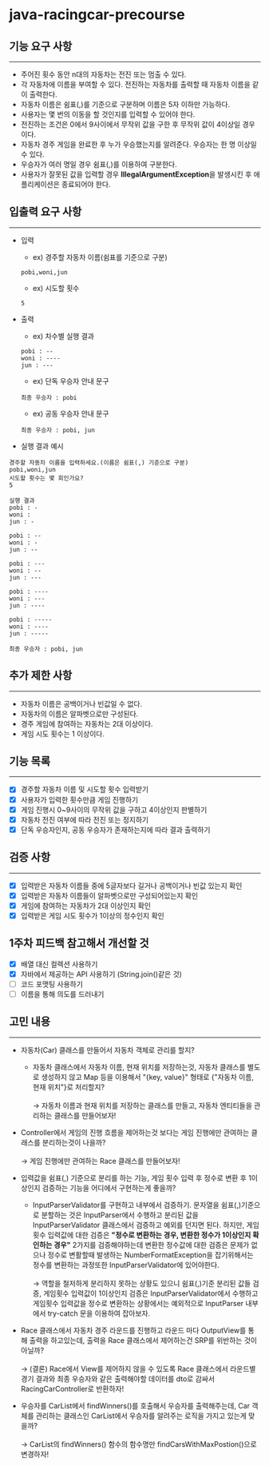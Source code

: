 # java-racingcar-precourse

## 기능 요구 사항

---

- 주어진 횟수 동안 n대의 자동차는 전진 또는 멈출 수 있다.
- 각 자동차에 이름을 부여할 수 있다. 전진하는 자동차를 출력할 때 자동차 이름을 같이 출력한다.
- 자동차 이름은 쉼표(,)를 기준으로 구분하며 이름은 5자 이하만 가능하다.
- 사용자는 몇 번의 이동을 할 것인지를 입력할 수 있어야 한다.
- 전진하는 조건은 0에서 9사이에서 무작위 값을 구한 후 무작위 값이 4이상일 경우이다.
- 자동차 경주 게임을 완료한 후 누가 우승했는지를 알려준다. 우승자는 한 명 이상일 수 있다.
- 우승자가 여러 명일 경우 쉼표(,)를 이용하여 구분한다.
- 사용자가 잘못된 값을 입력할 경우 **IllegalArgumentException**을 발생시킨 후 애플리케이션은 종료되어야 한다.

## 입출력 요구 사항

---

- 입력
  - ex) 경주할 자동차 이름(쉼표를 기준으로 구분)
  ```
  pobi,woni,jun
  ```
  - ex) 시도할 횟수
  ```
  5
  ```
  
- 출력
  - ex) 차수별 실행 결과
  ```
  pobi : --
  woni : ----
  jun : ---
  ```
  - ex) 단독 우승자 안내 문구
  ```
  최종 우승자 : pobi
  ```
  - ex) 공동 우승자 안내 문구
  ```
  최종 우승자 : pobi, jun
  ```
- 실행 결과 예시
```
경주할 자동차 이름을 입력하세요.(이름은 쉼표(,) 기준으로 구분)
pobi,woni,jun
시도할 횟수는 몇 회인가요?
5

실행 결과
pobi : -
woni : 
jun : -

pobi : --
woni : -
jun : --

pobi : ---
woni : --
jun : ---

pobi : ----
woni : ---
jun : ----

pobi : -----
woni : ----
jun : -----

최종 우승자 : pobi, jun
```

## 추가 제한 사항

---

- 자동차 이름은 공백이거나 빈값일 수 없다.
- 자동차의 이름은 알파벳으로만 구성된다.
- 경주 게임에 참여하는 자동차는 2대 이상이다.
- 게임 시도 횟수는 1 이상이다.

## 기능 목록

---

- [x] 경주할 자동차 이름 및 시도할 횟수 입력받기
- [x] 사용자가 입력한 횟수만큼 게임 진행하기
- [x] 게임 진행시 0~9사이의 무작위 값을 구하고 4이상인지 판별하기
- [x] 자동차 전진 여부에 따라 전진 또는 정지하기
- [x] 단독 우승자인지, 공동 우승자가 존재하는지에 따라 결과 출력하기

## 검증 사항

---

- [x] 입력받은 자동차 이름들 중에 5글자보다 길거나 공백이거나 빈값 있는지 확인
- [x] 입력받은 자동차 이름들이 알파벳으로만 구성되어있는지 확인
- [x] 게임에 참여하는 자동차가 2대 이상인지 확인
- [x] 입력받은 게임 시도 횟수가 1이상의 정수인지 확인

## 1주차 피드백 참고해서 개선할 것

- [x] 배열 대신 컬렉션 사용하기
- [x] 자바에서 제공하는 API 사용하기 (String.join()같은 것)
- [ ] 코드 포맷팅 사용하기
- [ ] 이름을 통해 의도를 드러내기

## 고민 내용

---

- 자동차(Car) 클래스를 만들어서 자동차 객체로 관리를 할지?
  - 자동차 클래스에서 자동차 이름, 현재 위치를 저장하는것, 자동차 클래스를 별도로 생성하지 않고 Map 등을 이용해서 "{key, value}" 형태로 {"자동차 이름, 현재 위치"}로 처리할지? <br> <br>
  &rarr; 자동차 이름과 현재 위치를 저장하는 클래스를 만들고, 자동차 엔티티들을 관리하는 클래스를 만들어보자!

- Controller에서 게임의 진행 흐름을 제어하는것 보다는 게임 진행에만 관여하는 클래스를 분리하는것이 나을까?<br> <br>
  &rarr; 게임 진행에만 관여하는 Race 클래스를 만들어보자!

- 입력값을 쉼표(,) 기준으로 분리를 하는 기능, 게임 횟수 입력 후 정수로 변환 후 1이상인지 검증하는 기능을 어디에서 구현하는게 좋을까?
  - InputParserValidator를 구현하고 내부에서 검증하기. 문자열을 쉼표(,)기준으로 분할하는 것은 InputParser에서 수행하고 분리된 값을 InputParserValidator 클래스에서 검증하고 예외를 던지면 된다. 하지만, 게임횟수 입력값에 대한 검증은 **"정수로 변환하는 경우, 변환한 정수가 1이상인지 확인하는 경우"** 2가지를 검증해야하는데 변환한 정수값에 대한 검증은 문제가 없으나 정수로 변활할때 발생하는 NumberFormatException을 잡기위해서는 정수를 변환하는 과정또한 InputParserValidator에 있어야한다. <br> <br>
   &rarr; 역할을 철저하게 분리하지 못하는 상황도 있으니 쉼표(,)기준 분리된 값들 검증, 게임횟수 입력값이 1이상인지 검증은 InputParserValidator에서 수행하고 게임횟수 입력값을 정수로 변환하는 상황에서는 예외적으로 InputParser 내부에서 try-catch 문을 이용하여 잡아보자.

- Race 클래스에서 자동차 경주 라운드를 진행하고 라운드 마다 OutputView를 통해 출력을 하고있는데, 출력을 Race 클래스에서 제어하는건 SRP를 위반하는 것이 아닐까? <br> <br>
  &rarr; (결론) Race에서 View를 제어하지 않을 수 있도록 Race 클래스에서 라운드별 경기 결과와 최종 우승자와 같은 출력해야할 데이터를 dto로 감싸서 RacingCarController로 반환하자!

- 우승자를 CarList에서 findWinners()를 호출해서 우승자를 출력해주는데, Car 객체를 관리하는 클래스인 CarList에서 우승자를 알려주는 로직을 가지고 있는게 맞을까? <br> <br>
  &rarr; CarList의 findWinners() 함수의 함수명만 findCarsWithMaxPostion()으로 변경하자!
